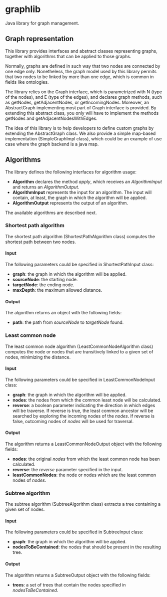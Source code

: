 # graphlib
Java library for graph management.

## Graph representation
This library provides interfaces and abstract classes representing graphs, together with algorithms that can be applied to those graphs.

 Normally,  graphs are defined in such way that two nodes are connected by one edge only. Nonetheless, the graph model used by this library permits that two nodes to be linked by more than one edge, which is common in fields like ontologies.

The library relies on the Graph interface, which is parametrized with N (type of the nodes), and E (type of the edges), and declares graph methods, such as getNodes, getAdjacentNodes, or getIncomingNodes. Moreover, an AbstractGraph implementing most part of Graph interface is provided. By extending this abstract class, you only will have to implement the methods getNodes and getAdjacentNodesWithEdges. 


The idea of this library is to help developers to define custom graphs by extending the AbstractGraph class. We also provide a simple map-based implementation (SimpleGraphImpl class), which could be an example of use case where the graph backend is a java map.

## Algorithms
The library defines the following interfaces for algorithm usage:

* **Algorithm** declares the method *apply*, which receives an *AlgorithmInput* and returns an *AlgorithmOutput*.
* **AlgorithmInput** represents the input for an algorithm. The input will contain, at least, the graph in which the algorithm will be applied.
* **AlgorithmOutput** represents the output of an algorithm.

The available algorithms are described next.

### Shortest path algorithm
The shortest path algorithm (ShortestPathAlgorithm class) computes the shortest path between two nodes.

#### Input
The following parameters could be specified in ShortestPathInput class:

* **graph**: the graph in which the algorithm will be applied.
* **sourceNode**: the starting node.
* **targetNode**: the ending node.
* **maxDepth**: the maximum allowed distance.

#### Output
The algorithm returns an object with the following fields:

* **path**: the path from *sourceNode* to *targetNode* found.


### Least common node
The least common node algorithm (LeastCommonNodeAlgorithm class) computes the node or nodes that are transitively linked to a given set of nodes, minimizing the distance.

#### Input
The following parameters could be specified in LeastCommonNodeInput class:

* **graph**: the graph in which the algorithm will be applied.
* **nodes**: the nodes from which the common least node will be calculated.
* **reverse**: a boolean parameter indicating the direction in which edges will be traverse. If reverse is true, the least common ancestor will be searched by exploring the incoming nodes of the *nodes*. If reverse is false, outcoming nodes of *nodes* will be used for traversal.


#### Output
The algorithm returns a LeastCommonNodeOutput object with the following fields:

* **nodes**: the original *nodes* from which the least common node has been calculated.
* **reverse**: the *reverse* parameter specified in the input.
* **leastCommonNodes**: the node or nodes which are the least common nodes of *nodes*.


### Subtree algorithm
The subtree algorithm (SubtreeAlgorithm class) extracts a tree containing a given set of nodes.

#### Input
The following parameters could be specified in SubtreeInput class:

* **graph**: the graph in which the algorithm will be applied.
* **nodesToBeContained**: the nodes that should be present in the resulting tree.


#### Output
The algorithm returns a SubtreeOutput object with the following fields:

* **trees**: a set of trees that contain the nodes specified in *nodesToBeContained*.